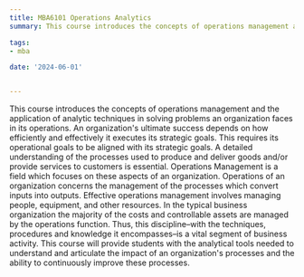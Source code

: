 ```yaml
---
title: MBA6101 Operations Analytics
summary: This course introduces the concepts of operations management and the application of analytic techniques in solving problems an organization faces in its operations..

tags:
- mba

date: '2024-06-01'


---
```

This course introduces the concepts of operations management and the application of analytic techniques in solving problems an organization faces in its operations.
An organization's ultimate success depends on how efficiently and effectively it executes its strategic goals. This requires its operational goals to be aligned with its strategic goals. A detailed understanding of the processes used to produce and deliver goods and/or provide services to customers is essential. Operations Management is a field which focuses on these aspects of an organization.
Operations of an organization concerns the management of the processes which convert inputs into outputs. Effective operations management involves managing people, equipment, and other resources. In the typical business organization the majority of the costs and controllable assets are managed by the operations function. Thus, this discipline–with the techniques, procedures and knowledge it encompasses–is a vital segment of business activity.
This course will provide students with the analytical tools needed to understand and articulate the impact of an organization's processes and the ability to continuously improve these processes.


